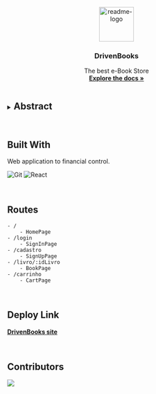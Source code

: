 <p align="center">
  <a href="https://github.com/henriquehhr/projeto14-e-book-store-front">
    <img src="./public/img/books-128.png" alt="readme-logo" width="80" height="80">
  </a>

  <h3 align="center">
    DrivenBooks
  </h3>
  <p align="center">
    The best e-Book Store
    <br />
    <a href="https://github.com/henriquehhr/projeto14-e-book-store-front"><strong>Explore the docs »</strong></a>
    <br />
</p>

<!-- <br/>
<img src="./public/img/drivenBooks.jpg" alt="Banner" >
<br/><br/> -->

<details>
  <summary><h2 style="display: inline-block">Abstract</h2></summary>
  <ol>
    <li>
      <a href="#built-with">Built With</a>
    </li>
    <li><a href="#routes">Routes</a></li>
    <li><a href="#deploy-link">Deploy Link</a></li>
    <li><a href="#contributors">Contributors</a></li>
  </ol>
</details>

<br/>

## Built With

Web application to financial control.

![Git](https://img.shields.io/badge/git-%23F05033.svg?style=for-the-badge&logo=git&logoColor=white)
![React](https://img.shields.io/badge/React-20232A?style=for-the-badge&logo=react&logoColor=61DAFB)

<br/>

## Routes

```
- /
    - HomePage
- /login
    - SignInPage
- /cadastro
    - SignUpPage
- /livro/:idLivro
    - BookPage
- /carrinho
    - CartPage

```

<br/>

## Deploy Link

<a href="#"><strong>DrivenBooks site</strong></a>

<br />

## Contributors

<a href="https://github.com/henriquehhr/projeto14-e-book-store-front/graphs/contributors">
  <img src="https://contrib.rocks/image?repo=henriquehhr/projeto14-e-book-store-front" />
</a>

